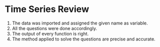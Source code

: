 
# Time Series Review

1. The data was imported and assigned the given name as variable.
2. All the questions were done accordingly.
3. The output of every function is right.
4. The method applied to solve the questions are precise and accurate.

